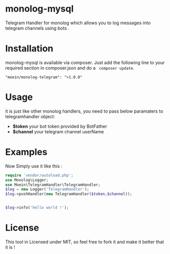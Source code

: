 monolog-mysql
=============

Telegram Handler for monolog which allows you to log messages into telegram channels using bots . 

# Installation
monolog-mysql is available via composer. Just add the following line to your required section in composer.json and do a ` composer update`.

```
"moein/monolog-telegram": ">1.0.0"
```

# Usage
it is just like other monolog handlers, you need to pass below paramaters to telegramhandler object:
- **$token** your bot token provided by BotFather
- **$channel** your telegram channel userName


# Examples
Now Simply use it like this :

```php
require 'vendor/autoload.php';
use Monolog\Logger;
use Moein\TelegramHandler\TelegramHandler;
$log = new Logger('TelegramHandler');
$log->pushHandler(new TelegramHandler($token,$channel));


$log->info('hello world !');
```

# License
This tool in Licensed under MIT, so feel free to fork it and make it better that it is !
